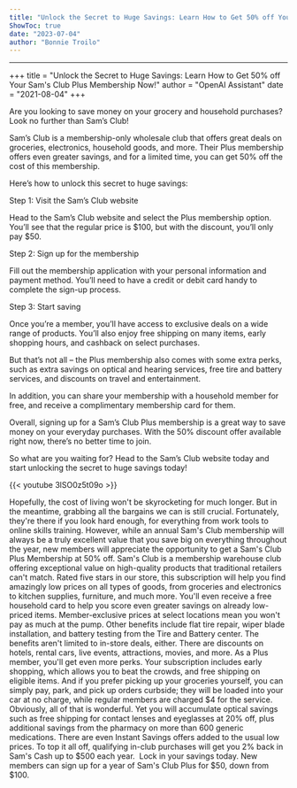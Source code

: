 ```yaml
---
title: "Unlock the Secret to Huge Savings: Learn How to Get 50% off Your Sam's Club Plus Membership Now!"
ShowToc: true 
date: "2023-07-04"
author: "Bonnie Troilo"
---
```

*****
+++
title = "Unlock the Secret to Huge Savings: Learn How to Get 50% off Your Sam's Club Plus Membership Now!"
author = "OpenAI Assistant"
date = "2021-08-04"
+++

Are you looking to save money on your grocery and household purchases? Look no further than Sam’s Club!

Sam’s Club is a membership-only wholesale club that offers great deals on groceries, electronics, household goods, and more. Their Plus membership offers even greater savings, and for a limited time, you can get 50% off the cost of this membership.

Here’s how to unlock this secret to huge savings:

Step 1: Visit the Sam’s Club website

Head to the Sam’s Club website and select the Plus membership option. You’ll see that the regular price is $100, but with the discount, you’ll only pay $50.

Step 2: Sign up for the membership

Fill out the membership application with your personal information and payment method. You’ll need to have a credit or debit card handy to complete the sign-up process.

Step 3: Start saving

Once you’re a member, you’ll have access to exclusive deals on a wide range of products. You’ll also enjoy free shipping on many items, early shopping hours, and cashback on select purchases.

But that’s not all – the Plus membership also comes with some extra perks, such as extra savings on optical and hearing services, free tire and battery services, and discounts on travel and entertainment.

In addition, you can share your membership with a household member for free, and receive a complimentary membership card for them.

Overall, signing up for a Sam’s Club Plus membership is a great way to save money on your everyday purchases. With the 50% discount offer available right now, there’s no better time to join.

So what are you waiting for? Head to the Sam’s Club website today and start unlocking the secret to huge savings today!

{{< youtube 3lSO0z5t09o >}} 



Hopefully, the cost of living won't be skyrocketing for much longer. But in the meantime, grabbing all the bargains we can is still crucial. Fortunately, they're there if you look hard enough, for everything from work tools to online skills training.
However, while an annual Sam's Club membership will always be a truly excellent value that you save big on everything throughout the year, new members will appreciate the opportunity to get a Sam's Club Plus Membership at 50% off.
Sam's Club is a membership warehouse club offering exceptional value on high-quality products that traditional retailers can't match. Rated five stars in our store, this subscription will help you find amazingly low prices on all types of goods, from groceries and electronics to kitchen supplies, furniture, and much more. You'll even receive a free household card to help you score even greater savings on already low-priced items.
Member-exclusive prices at select locations mean you won't pay as much at the pump. Other benefits include flat tire repair, wiper blade installation, and battery testing from the Tire and Battery center. The benefits aren't limited to in-store deals, either. There are discounts on hotels, rental cars, live events, attractions, movies, and more.
As a Plus member, you'll get even more perks. Your subscription includes early shopping, which allows you to beat the crowds, and free shipping on eligible items. And if you prefer picking up your groceries yourself, you can simply pay, park, and pick up orders curbside; they will be loaded into your car at no charge, while regular members are charged $4 for the service.
Obviously, all of that is wonderful. Yet you will accumulate optical savings such as free shipping for contact lenses and eyeglasses at 20% off, plus additional savings from the pharmacy on more than 600 generic medications. There are even Instant Savings offers added to the usual low prices. To top it all off, qualifying in-club purchases will get you 2% back in Sam's Cash up to $500 each year. 
Lock in your savings today. New members can sign up for a year of Sam's Club Plus for $50, down from $100.





